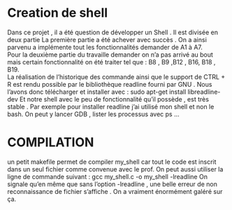 #        Creation de shell 
Dans ce projet , il a été question de développer un Shell . Il est divisée en deux partie
La première partie a été achever avec succès . On a ainsi parvenu a implémente tout
les fonctionnalités demander de A1 à A7.<br/>
Pour la deuxième partie du travaille demander on n’a pas arrivé au bout mais certain
fonctionnalité on été traiter tel que : B8 , B9 ,B12 , B16, B18 , B19.  
La réalisation de l’historique des commande ainsi que le support de CTRL + R est
rendu possible par le bibliothèque readline fourni par GNU .
Nous l’avons donc télécharger et installer avec :
sudo apt-get install libreadline-dev
Et notre shell avec le peu de fonctionnalité qu’il possède , est très stable . Par
exemple pour installer readline j’ai utilisé mon shell et non le bash. On peut y lancer
GDB , lister les processus avec ps ...
#               COMPILATION
un petit makefile permet de compiler my_shell car tout le code est inscrit dans un seul
fichier comme convenue avec le prof. On peut aussi utiliser la ligne de commande
suivant :
 gcc my_shell.c -o my_shell -lreadline
On signale qu’en même que sans l’option -lreadline , une belle erreur de non
reconnaissance de fichier s’affiche . On a vraiment énormément galéré sur ça.
